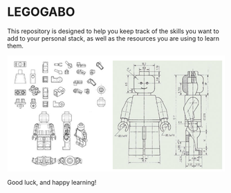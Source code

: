 # LEGOGABO

This repository is designed to help you keep track of the skills you want to add to your personal stack, as well as the
resources you are using to learn them.

![Logo](https://raw.githubusercontent.com/pygabo/legogabo/main/app/media/minifig-plano.jpg)

Good luck, and happy learning!